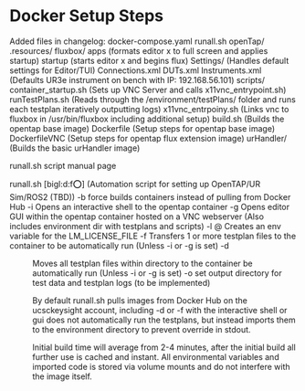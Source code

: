 # Docker Setup Steps

Added files in changelog:
    docker-compose.yaml
    runall.sh
    openTap/
        .resources/
            fluxbox/
                apps (formats editor x to full screen and applies startup)
                startup (starts editor x and begins flux)
            Settings/ (Handles default settings for Editor/TUI)
                Connections.xml
                DUTs.xml
                Instruments.xml (Defaults UR3e instrument on bench with IP: 192.168.56.101)
        scripts/
            container_startup.sh (Sets up VNC Server and calls x11vnc_entrypoint.sh)
            runTestPlans.sh (Reads through the /environment/testPlans/ folder and runs each testplan iteratively outputting logs)
            x11vnc_entrpoiny.sh (Links vnc to fluxbox in /usr/bin/fluxbox including additional setup)
        build.sh (Builds the opentap base image)
        Dockerfile (Setup steps for opentap base image)
        DockerfileVNC (Setup steps for opentap flux extension image)
    urHandler/ (Builds the basic urHandler image)

runall.sh script manual page

runall.sh [bigl:d:f:o:] (Automation script for setting up OpenTAP/UR Sim/ROS2 (TBD))
    -b force builds containers instead of pulling from Docker Hub
    -i Opens an interactive shell to the opentap container
    -g Opens editor GUI within the opentap container hosted on a VNC webserver (Also includes environment dir with testplans and scripts)
    -l @<license-server-ip> Creates an env variable for the LM_LICENSE_FILE
    -f <file1> <file2> <fileN> Transfers 1 or more testplan files to the container to be automatically run (Unless -i or -g is set)
    -d <dir> Moves all testplan files within directory to the container be automatically run (Unless -i or -g is set)
    -o set output directory for test data and testplan logs (to be implemented)

By default runall.sh pulls images from Docker Hub on the ucsckeysight account, including -d or -f with the interactive shell or gui does not automatically run the testplans, but instead imports them to the environment directory to prevent override in stdout.

Initial build time will average from 2-4 minutes, after the initial build all further use is cached and instant. All environmental variables and imported code is stored via volume mounts and do not interfere with the image itself.


